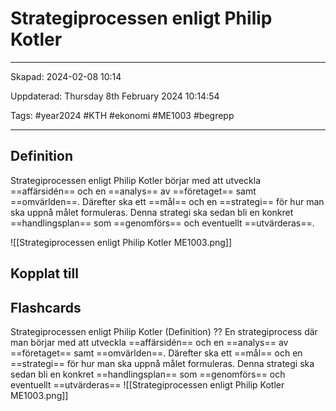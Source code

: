 # Strategiprocessen enligt Philip Kotler

---

Skapad: 2024-02-08 10:14

Uppdaterad: Thursday 8th February 2024 10:14:54

Tags: #year2024 #KTH #ekonomi #ME1003 #begrepp

---

## Definition

Strategiprocessen enligt Philip Kotler börjar med att utveckla ==affärsidén== och en ==analys== av ==företaget== samt ==omvärlden==. Därefter ska ett ==mål== och en ==strategi== för hur man ska uppnå målet formuleras. Denna strategi ska sedan bli en konkret ==handlingsplan== som ==genomförs== och eventuellt ==utvärderas==.

![[Strategiprocessen enligt Philip Kotler ME1003.png]]

## Kopplat till

## Flashcards

Strategiprocessen enligt Philip Kotler (Definition)
??
En strategiprocess där man börjar med att utveckla ==affärsidén== och en ==analys== av ==företaget== samt ==omvärlden==. Därefter ska ett ==mål== och en ==strategi== för hur man ska uppnå målet formuleras. Denna strategi ska sedan bli en konkret ==handlingsplan== som ==genomförs== och eventuellt ==utvärderas==
![[Strategiprocessen enligt Philip Kotler ME1003.png]]
<!--SR:!2024-02-26,17,290!2024-02-09,1,215-->
